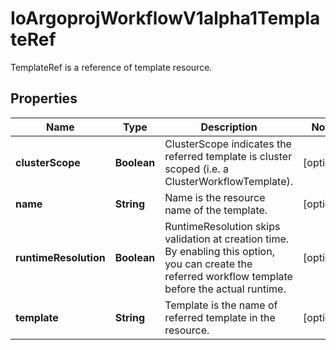 

# IoArgoprojWorkflowV1alpha1TemplateRef

TemplateRef is a reference of template resource.
## Properties

Name | Type | Description | Notes
------------ | ------------- | ------------- | -------------
**clusterScope** | **Boolean** | ClusterScope indicates the referred template is cluster scoped (i.e. a ClusterWorkflowTemplate). |  [optional]
**name** | **String** | Name is the resource name of the template. |  [optional]
**runtimeResolution** | **Boolean** | RuntimeResolution skips validation at creation time. By enabling this option, you can create the referred workflow template before the actual runtime. |  [optional]
**template** | **String** | Template is the name of referred template in the resource. |  [optional]




